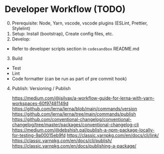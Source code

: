 # Developer Workflow (TODO)

0. Prerequisite: Node, Yarn, vscode, vscode plugins (ESLint, Prettier, Stylelint)
1. Setup: Install (bootstrap), Create config files, etc.
2. Develop:

- Refer to developer scripts section in `codesandbox` README.md

3. Build

- Test
- Lint
- Code formatter (can be run as part of pre commit hook)

4. Publish: Versioning / Publish

   https://medium.com/@jsilvax/a-workflow-guide-for-lerna-with-yarn-workspaces-60f97481149d
   https://github.com/lerna/lerna/blob/main/commands/version
   https://github.com/lerna/lerna/tree/main/commands/publish
   https://github.com/conventional-changelog/conventional-changelog/tree/master/packages/conventional-changelog-cli
   https://medium.com/@debshish.pal/publish-a-npm-package-locally-for-testing-9a00015eb9fd
   https://classic.yarnpkg.com/en/docs/cli/link/
   https://classic.yarnpkg.com/en/docs/cli/publish/
   https://classic.yarnpkg.com/en/docs/publishing-a-package/
